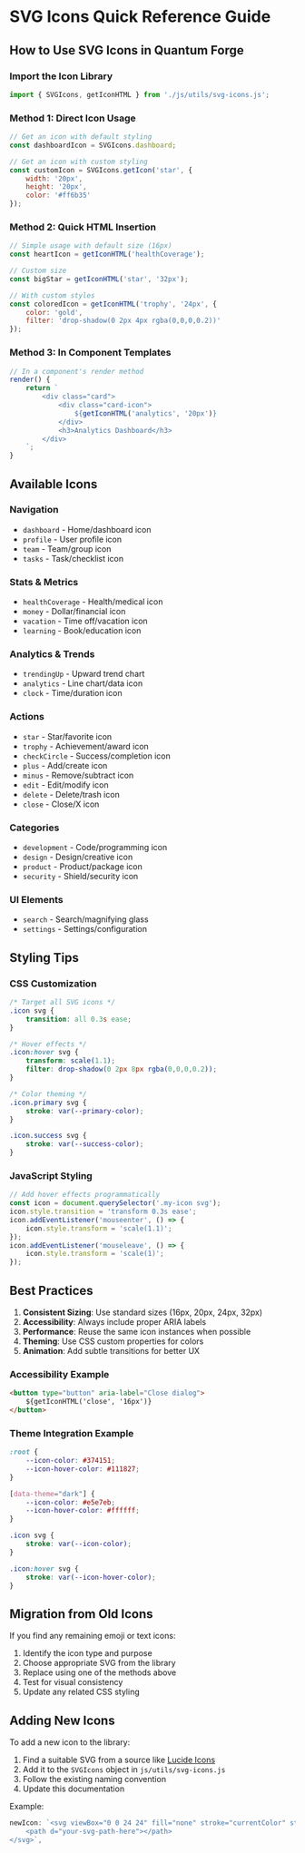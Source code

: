 # SVG Icons Quick Reference Guide

## How to Use SVG Icons in Quantum Forge

### Import the Icon Library
```javascript
import { SVGIcons, getIconHTML } from './js/utils/svg-icons.js';
```

### Method 1: Direct Icon Usage
```javascript
// Get an icon with default styling
const dashboardIcon = SVGIcons.dashboard;

// Get an icon with custom styling
const customIcon = SVGIcons.getIcon('star', {
    width: '20px',
    height: '20px',
    color: '#ff6b35'
});
```

### Method 2: Quick HTML Insertion
```javascript
// Simple usage with default size (16px)
const heartIcon = getIconHTML('healthCoverage');

// Custom size
const bigStar = getIconHTML('star', '32px');

// With custom styles
const coloredIcon = getIconHTML('trophy', '24px', {
    color: 'gold',
    filter: 'drop-shadow(0 2px 4px rgba(0,0,0,0.2))'
});
```

### Method 3: In Component Templates
```javascript
// In a component's render method
render() {
    return `
        <div class="card">
            <div class="card-icon">
                ${getIconHTML('analytics', '20px')}
            </div>
            <h3>Analytics Dashboard</h3>
        </div>
    `;
}
```

## Available Icons

### Navigation
- `dashboard` - Home/dashboard icon
- `profile` - User profile icon
- `team` - Team/group icon
- `tasks` - Task/checklist icon

### Stats & Metrics
- `healthCoverage` - Health/medical icon
- `money` - Dollar/financial icon
- `vacation` - Time off/vacation icon
- `learning` - Book/education icon

### Analytics & Trends
- `trendingUp` - Upward trend chart
- `analytics` - Line chart/data icon
- `clock` - Time/duration icon

### Actions
- `star` - Star/favorite icon
- `trophy` - Achievement/award icon
- `checkCircle` - Success/completion icon
- `plus` - Add/create icon
- `minus` - Remove/subtract icon
- `edit` - Edit/modify icon
- `delete` - Delete/trash icon
- `close` - Close/X icon

### Categories
- `development` - Code/programming icon
- `design` - Design/creative icon
- `product` - Product/package icon
- `security` - Shield/security icon

### UI Elements
- `search` - Search/magnifying glass
- `settings` - Settings/configuration

## Styling Tips

### CSS Customization
```css
/* Target all SVG icons */
.icon svg {
    transition: all 0.3s ease;
}

/* Hover effects */
.icon:hover svg {
    transform: scale(1.1);
    filter: drop-shadow(0 2px 8px rgba(0,0,0,0.2));
}

/* Color theming */
.icon.primary svg {
    stroke: var(--primary-color);
}

.icon.success svg {
    stroke: var(--success-color);
}
```

### JavaScript Styling
```javascript
// Add hover effects programmatically
const icon = document.querySelector('.my-icon svg');
icon.style.transition = 'transform 0.3s ease';
icon.addEventListener('mouseenter', () => {
    icon.style.transform = 'scale(1.1)';
});
icon.addEventListener('mouseleave', () => {
    icon.style.transform = 'scale(1)';
});
```

## Best Practices

1. **Consistent Sizing**: Use standard sizes (16px, 20px, 24px, 32px)
2. **Accessibility**: Always include proper ARIA labels
3. **Performance**: Reuse the same icon instances when possible
4. **Theming**: Use CSS custom properties for colors
5. **Animation**: Add subtle transitions for better UX

### Accessibility Example
```html
<button type="button" aria-label="Close dialog">
    ${getIconHTML('close', '16px')}
</button>
```

### Theme Integration Example
```css
:root {
    --icon-color: #374151;
    --icon-hover-color: #111827;
}

[data-theme="dark"] {
    --icon-color: #e5e7eb;
    --icon-hover-color: #ffffff;
}

.icon svg {
    stroke: var(--icon-color);
}

.icon:hover svg {
    stroke: var(--icon-hover-color);
}
```

## Migration from Old Icons

If you find any remaining emoji or text icons:

1. Identify the icon type and purpose
2. Choose appropriate SVG from the library
3. Replace using one of the methods above
4. Test for visual consistency
5. Update any related CSS styling

## Adding New Icons

To add a new icon to the library:

1. Find a suitable SVG from a source like [Lucide Icons](https://lucide.dev/)
2. Add it to the `SVGIcons` object in `js/utils/svg-icons.js`
3. Follow the existing naming convention
4. Update this documentation

Example:
```javascript
newIcon: `<svg viewBox="0 0 24 24" fill="none" stroke="currentColor" stroke-width="2">
    <path d="your-svg-path-here"></path>
</svg>`,
```
